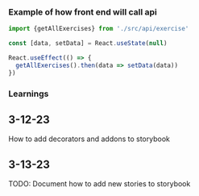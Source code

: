 ### Example of how front end will call api

```javascript
import {getAllExercises} from './src/api/exercise'

const [data, setData] = React.useState(null)

React.useEffect(() => {
  getAllExercises().then(data => setData(data))
})
```

### Learnings

## 3-12-23

How to add decorators and addons to storybook

## 3-13-23

TODO: Document how to add new stories to storybook
